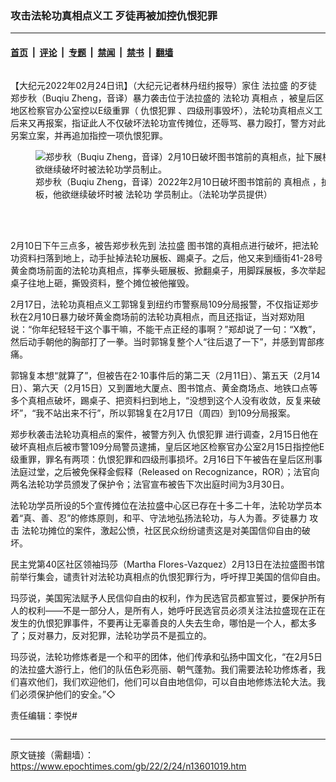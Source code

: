 ### 攻击法轮功真相点义工 歹徒再被加控仇恨犯罪

---

#### [首页](../../../..?n13601019) &nbsp;|&nbsp; [评论](../../../../../epoch-comment?n13601019) &nbsp;|&nbsp; [专题](../../../../../epoch-special?n13601019) &nbsp;|&nbsp; [禁闻](../../../../../epoch-news?n13601019) &nbsp;|&nbsp; [禁书](../../../../../books?n13601019) &nbsp;|&nbsp; [翻墙](https://github.com/gfw-breaker/nogfw/blob/master/README.md?n13601019)


<div class="column" id="artbody" itemprop="articleBody">
 <!-- article content begin -->
 <p>
  【大纪元2022年02月24日讯】（大纪元记者林丹纽约报导）家住
  <ok href="https://www.epochtimes.com/gb/tag/%E6%B3%95%E6%8B%89%E7%9B%9B.html">
   法拉盛
  </ok>
  的歹徒郑步秋（Buqiu Zheng，音译）暴力袭击位于法拉盛的
  <ok href="https://www.epochtimes.com/gb/tag/%E6%B3%95%E8%BD%AE%E5%8A%9F.html">
   法轮功
  </ok>
  <ok href="https://www.epochtimes.com/gb/tag/%E7%9C%9F%E7%9B%B8%E7%82%B9.html">
   真相点
  </ok>
  ，被皇后区地区检察官办公室控以E级重罪（
  <ok href="https://www.epochtimes.com/gb/tag/%E4%BB%87%E6%81%A8%E7%8A%AF%E7%BD%AA.html">
   仇恨犯罪
  </ok>
  、四级刑事毁坏），法轮功真相点义工后来又再报案，指证此人不仅破坏法轮功宣传摊位，还辱骂、暴力殴打，警方对此另案立案，并再追加指控一项仇恨犯罪。
 </p>
 <figure aria-describedby="caption-13601022" class="wp-caption aligncenter" id="13601022" style="width: 500px">
  <ok href=" https://i.epochtimes.com/assets/uploads/2022/02/id13601022-156506-450x250.jpg" rel="noreferrer noopener" target="_blank">
   <img alt="郑步秋（Buqiu Zheng，音译）2月10日破坏图书馆前的真相点，扯下展板，欲继续破坏时被法轮功学员制止。" src="https://i.epochtimes.com/assets/uploads/2022/02/id13601022-156506-450x250.jpg"/>
  </ok>
  <br/><figcaption class="wp-caption-text" id="caption-13601022">
   郑步秋（Buqiu Zheng，音译）2022年2月10日破坏图书馆前的
   <ok href="https://www.epochtimes.com/gb/tag/%E7%9C%9F%E7%9B%B8%E7%82%B9.html">
    真相点
   </ok>
   ，扯下展板，他欲继续破坏时被
   <ok href="https://www.epochtimes.com/gb/tag/%E6%B3%95%E8%BD%AE%E5%8A%9F.html">
    法轮功
   </ok>
   学员制止。（法轮功学员提供）
  </figcaption><br/>
 </figure><br/>
 <p>
  2月10日下午三点多，被告郑步秋先到
  <ok href="https://www.epochtimes.com/gb/tag/%E6%B3%95%E6%8B%89%E7%9B%9B.html">
   法拉盛
  </ok>
  图书馆的真相点进行破坏，把法轮功资料扫落到地上，动手扯掉法轮功展板、踢桌子。之后，他又来到缅街41-28号黄金商场前面的法轮功真相点，挥拳头砸展板、掀翻桌子，用脚踩展板，多次举起桌子往地上砸，撕毁资料，整个摊位被他摧毁。
 </p>
 <p>
  2月17日，法轮功真相点义工郭锦复到纽约市警察局109分局报警，不仅指证郑步秋在2月10日暴力破坏黄金商场前的法轮功真相点，而且还指证，当对郑劝阻说：“你年纪轻轻干这个事干嘛，不能干点正经的事啊？”郑却说了一句：“X教”，然后动手朝他的胸部打了一拳。当时郭锦复整个人“往后退了一下”，并感到胃部疼痛。
 </p>
 <p>
  郭锦复本想“就算了”，但被告在2‧10事件后的第二天（2月11日）、第五天（2月14日）、第六天（2月15日）又到置地大厦点、图书馆点、黄金商场点、地铁口点等多个真相点破坏，踢桌子、把资料扫到地上，“没想到这个人没有收敛，反复来破坏”，“我不站出来不行”，所以郭锦复在2月17日（周四）到109分局报案。
 </p>
 <p>
  郑步秋袭击法轮功真相点的案件，被警方列入
  <ok href="https://www.epochtimes.com/gb/tag/%E4%BB%87%E6%81%A8%E7%8A%AF%E7%BD%AA.html">
   仇恨犯罪
  </ok>
  进行调查，2月15日他在破坏真相点后被市警109分局警员逮捕，皇后区地区检察官办公室2月15日指控他E级重罪，罪名有两项：仇恨犯罪和四级刑事损坏。2月16日下午被告在皇后区刑事法庭过堂，之后被免保释金假释（Released on Recognizance，ROR）；法官向两名法轮功学员颁发了保护令；法官宣布被告下次出庭时间为3月30日。
 </p>
 <p>
  法轮功学员所设的5个宣传摊位在法拉盛中心区已存在十多二十年，法轮功学员本着“真、善、忍”的修炼原则，和平、守法地弘扬法轮功，与人为善。歹徒暴力
  <ok href="https://www.epochtimes.com/gb/tag/%E6%94%BB%E5%87%BB.html">
   攻击
  </ok>
  法轮功摊位的案件，激起公愤，社区民众纷纷谴责这是对美国信仰自由的破坏。
 </p>
 <p>
  民主党第40区社区领袖玛莎（Martha Flores-Vazquez）2月13日在法拉盛图书馆前举行集会，谴责针对法轮功真相点的仇恨犯罪行为，呼吁捍卫美国的信仰自由。
 </p>
 <p>
  玛莎说，美国宪法赋予人民信仰自由的权利，作为民选官员都宣誓过，要保护所有人的权利——不是一部分人，是所有人，她呼吁民选官员必须关注法拉盛现在正在发生的仇恨犯罪事件，不要再让无辜善良的人失去生命，哪怕是一个人，都太多了；反对暴力，反对犯罪，法轮功学员不是孤立的。
 </p>
 <p>
  玛莎说，法轮功修炼者是一个和平的团体，他们传承和弘扬中国文化，“在2月5日的法拉盛大游行上，他们的队伍色彩亮丽、朝气蓬勃。我们需要法轮功修炼者，我们喜欢他们，我们欢迎他们，他们可以自由地信仰，可以自由地修炼法轮大法。我们必须保护他们的安全。”◇
 </p>
 <p>
  责任编辑：李悦#
 </p>
 <!-- article content end -->
</div>


---

原文链接（需翻墙）：https://www.epochtimes.com/gb/22/2/24/n13601019.htm